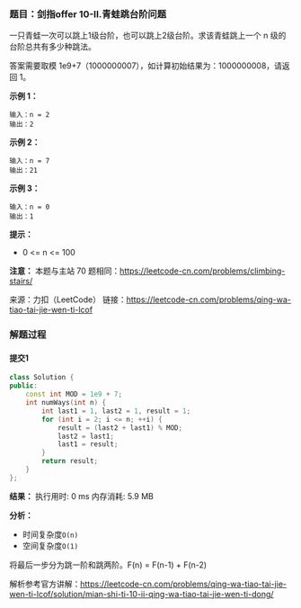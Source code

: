 ### 题目：剑指offer 10-II.青蛙跳台阶问题
一只青蛙一次可以跳上1级台阶，也可以跳上2级台阶。求该青蛙跳上一个 n 级的台阶总共有多少种跳法。

答案需要取模 1e9+7（1000000007），如计算初始结果为：1000000008，请返回 1。

**示例 1：**
```
输入：n = 2
输出：2
```
**示例 2：**
```
输入：n = 7
输出：21
```
**示例 3：**
```
输入：n = 0
输出：1
```
**提示：**
- 0 <= n <= 100

**注意：** 本题与主站 70 题相同：https://leetcode-cn.com/problems/climbing-stairs/

来源：力扣（LeetCode）
链接：https://leetcode-cn.com/problems/qing-wa-tiao-tai-jie-wen-ti-lcof


### 解题过程
#### 提交1
```C++
class Solution {
public:
    const int MOD = 1e9 + 7;
    int numWays(int n) {
        int last1 = 1, last2 = 1, result = 1;
        for (int i = 2; i <= n; ++i) {
            result = (last2 + last1) % MOD;
            last2 = last1;
            last1 = result;
        }
        return result;
    }
};
```
**结果：** 执行用时: 0 ms          内存消耗: 5.9 MB

**分析：**
- 时间复杂度`O(n)`
- 空间复杂度`O(1)`
 
将最后一步分为跳一阶和跳两阶。F(n) = F(n-1) + F(n-2)

解析参考官方讲解：https://leetcode-cn.com/problems/qing-wa-tiao-tai-jie-wen-ti-lcof/solution/mian-shi-ti-10-ii-qing-wa-tiao-tai-jie-wen-ti-dong/
